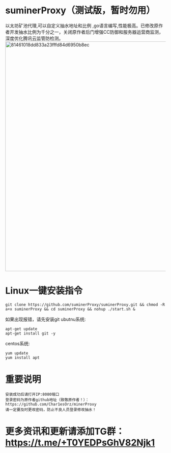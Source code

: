 # suminerProxy（测试版，暂时勿用）
以太坊矿池代理,可以自定义抽水地址和比例 ,go语言编写,性能极高。已修改原作者开发抽水比例为千分之一，关闭原作者后门增强CC防御和服务器运营商监测，深度优化腾讯云监管防检测。
<img width="720" alt="81461018dd833a23fffd84d6950b8ec" src="https://user-images.githubusercontent.com/97101851/152342808-cdbc2bbd-3431-495d-8dc7-a0279233ef73.png">

# Linux一键安装指令
```
git clone https://github.com/suminerProxy/suminerProxy.git && chmod -R a+x suminerProxy && cd suminerProxy && nohup ./start.sh &

```

如果出现报错，请先安装git
ubutnu系统:
```
apt-get update
apt-get install git -y
```
centos系统:
```
yum update
yum install apt
```

# 重要说明
```
安装成功后请打开IP:8080端口
登录密码为原作者github地址（致敬原作者！）：https://github.com/Char1esOrz/minerProxy
请一定要及时更改密码，防止不良人员登录修改抽水！
```

# 更多资讯和更新请添加TG群：https://t.me/+T0YEDPsGhV82Njk1


